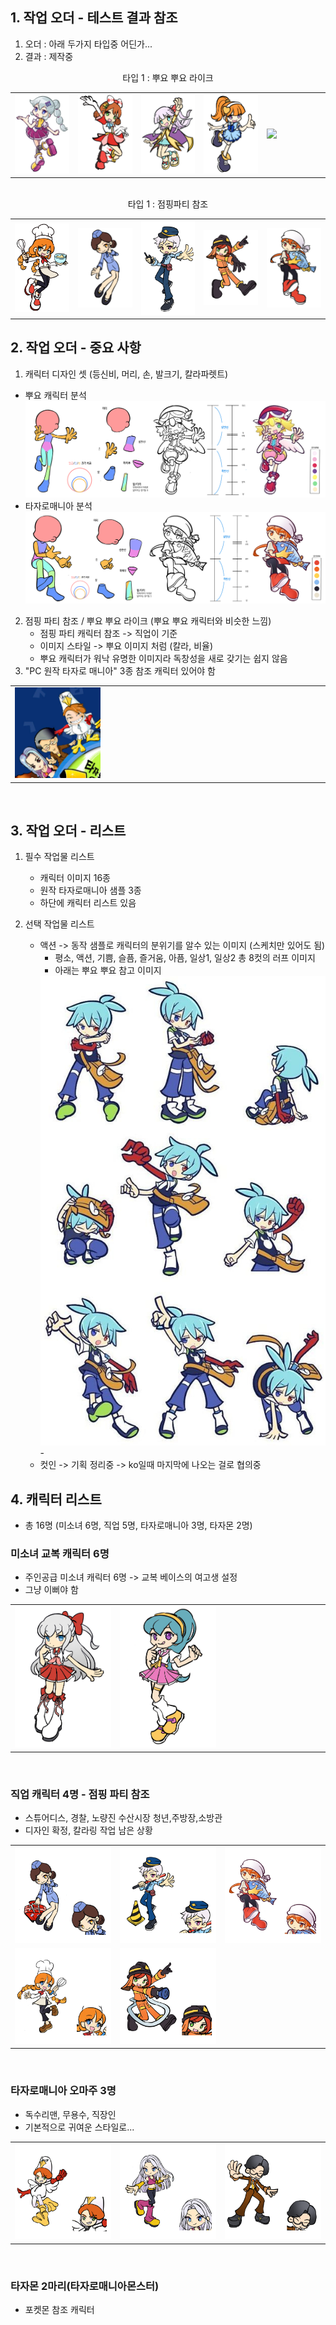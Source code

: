 
## 1. 작업 오더 - 테스트 결과 참조
1) 오더 : 아래 두가지 타입중 어딘가...
2) 결과 : 제작중

<div align =center> 타입 1 : 뿌요 뿌요 라이크</div>
<table width = 100%><tr>    
    <td width = 20% ><img src=image/pngfile/캐릭터_11.png></td>
    <td width = 20% ><img src=image/pngfile/캐릭터_15.png></td>
    <td width = 20% ><img src=image/pngfile/캐릭터_16.png></td>
    <td width = 20% ><img src=image/pngfile/캐릭터_12.png></td>
    <td width = 20% ><img src=image/pngfile/캐릭터.png></td>
</tr></table>
<br>
<div align =center> 타입 1 : 점핑파티 참조</div>
<table width = 100%><tr>
    <td width = 20% ><img src=image/pngfile/캐릭터_18.png></td>
    <td width = 20% ><img src=image/pngfile/캐릭터_17.png></td>
    <td width = 20% ><img src=image/pngfile/캐릭터_19.png></td>
    <td width = 20% ><img src=image/pngfile/캐릭터_20.png></td>
    <td width = 20% ><img src=image/pngfile/캐릭터_21.png></td>
</tr></table>

## 2. 작업 오더 - 중요 사항 
1) 캐릭터 디자인 셋 (등신비, 머리, 손, 발크기, 칼라파렛트) 
  - 뿌요 캐릭터 분석  
  <img src=image/pngfile/22222.png><br>
  - 타자로매니아 분석
  <img src=image/pngfile/222222.png><br>
  
  
2) 점핑 파티 참조 / 뿌요 뿌요 라이크 (뿌요 뿌요 캐릭터와 비슷한 느낌) 
    - 점핑 파티 캐릭터 참조 -> 직업이 기준 
    - 이미지 스타일 -> 뿌요 이미지 처럼 (칼라, 비율) 
    - 뿌요 캐릭터가 워낙 유명한 이미지라 독창성을 새로 갖기는 쉽지 않음  
3) "PC 원작 타자로 매니아" 3종 참조 캐릭터 있어야 함
<table width =50%><tr>     
    <td width =30% ><img src=image/pngfile/photo_2023-04-07_15-30-32.jpg ></td>
    <td width =70% ></td>    
</tr></table>
<br>

## 3. 작업 오더 - 리스트  
1) 필수 작업물 리스트
    - 캐릭터 이미지 16종     
    - 원작 타자로매니아 샘플 3종 
    - 하단에 캐릭터 리스트 있음

2) 선택 작업물 리스트
    - 액션 -> 동작 샘플로 캐릭터의 분위기를 알수 있는 이미지 (스케치만 있어도 됨) 
        - 평소, 액션, 기쁨, 슬픔, 즐거움, 아픔, 일상1, 일상2 총 8컷의 러프 이미지
        - 아래는 뿌요 뿌요 참고 이미지  
        <img src=image/pngfile/photo_2023-04-11_09-58-14.jpg>
        - 
    - 컷인 -> 기획 정리중 -> ko일때 마지막에 나오는 걸로 협의중 

## 4. 캐릭터 리스트
- 총 16명 (미소녀 6명, 직업 5명, 타자로매니아 3명, 타자몬 2명)
### 미소녀 교복 캐릭터 6명
- 주인공급 미소녀 캐릭터 6명 -> 교복 베이스의 여고생 설정
- 그냥 이뻐야 함
 
<table width = "90%"><tr>
    <td width = 30%><img src=image/pngfile/Character_9.png> </td>
    <td width = 30%><img src=image/pngfile/Character_10.png> </td>
    <td width = 30%></td>
</tr>
</tr></table><br>

### 직업 캐릭터 4명 - 점핑 파티 참조
- 스튜어디스, 경찰, 노량진 수산시장 청년,주방장,소방관
- 디자인 확정, 칼라링 작업 남은 상황
  
<table width = "90%"><tr>
    <td width = 30%><img src=image/pngfile/sesi_tazaro_ch_0002_pose.png> </td>
    <td width = 30%><img src=image/pngfile/sesi_tazaro_ch_0004_pose.png> </td>
    <td width = 30%><img src=image/pngfile/sesi_tazaro_ch_0005_pose.png> </td>
</tr><tr>
    <td width = 30%><img src=image/pngfile/sesi_tazaro_ch_0006_pose.png> </td>
    <td width = 30%><img src=image/pngfile/sesi_tazaro_ch_0007_pose.png> </td>
</tr></table><br>

### 타자로매니아 오마주 3명
- 독수리맨, 무용수, 직장인
- 기본적으로 귀여운 스타일로...

<table width = "90%"><tr>
    <td width = 30%><img src=image/pngfile/sesi_tazaro_ch_0001_pose.png> </td>
    <td width = 30%><img src=image/pngfile/sesi_tazaro_ch_0003_pose.png> </td>
    <td width = 30%><img src=image/pngfile/sesi_tazaro_ch_0008_pose.png> </td>    
</tr></table><br>

### 타자몬 2마리(타자로매니아몬스터)
- 포켓몬 참조 캐릭터 
